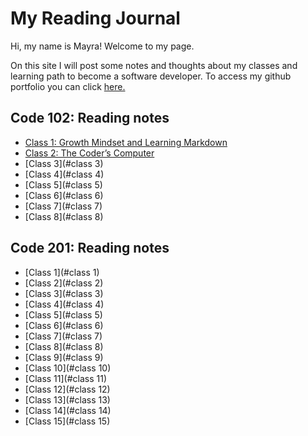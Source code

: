 # My Reading Journal

Hi, my name is Mayra! Welcome to my page.

On this site I will post some notes and thoughts about my classes and learning path to become a software developer. To access my github portfolio you can click [here.](https://github.com/mayracu)

## Code 102: Reading notes

- <a href="https://mayracu.github.io/reading-notes/class1" target="_blank">Class 1: Growth Mindset and Learning Markdown</a>
- <a href="https://mayracu.github.io/reading-notes/class2" target="_blank">Class 2: The Coder’s Computer</a>
- [Class 3](#class 3)
- [Class 4](#class 4)
- [Class 5](#class 5)
- [Class 6](#class 6)
- [Class 7](#class 7)
- [Class 8](#class 8)

## Code 201: Reading notes

- [Class 1](#class 1)
- [Class 2](#class 2)
- [Class 3](#class 3)
- [Class 4](#class 4)
- [Class 5](#class 5)
- [Class 6](#class 6)
- [Class 7](#class 7)
- [Class 8](#class 8)
- [Class 9](#class 9)
- [Class 10](#class 10)
- [Class 11](#class 11)
- [Class 12](#class 12)
- [Class 13](#class 13)
- [Class 14](#class 14)
- [Class 15](#class 15)

